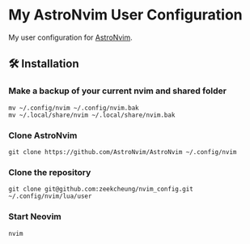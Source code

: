 # My AstroNvim User Configuration

My user configuration for [AstroNvim](https://github.com/AstroNvim/AstroNvim).

## 🛠️ Installation

### Make a backup of your current nvim and shared folder

```shell
mv ~/.config/nvim ~/.config/nvim.bak
mv ~/.local/share/nvim ~/.local/share/nvim.bak
```

### Clone AstroNvim

```shell
git clone https://github.com/AstroNvim/AstroNvim ~/.config/nvim
```

### Clone the repository

```shell
git clone git@github.com:zeekcheung/nvim_config.git ~/.config/nvim/lua/user
```

### Start Neovim

```shell
nvim
```
